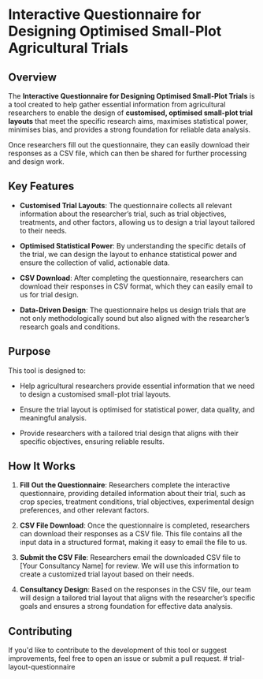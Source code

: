 # Interactive Questionnaire for Designing Optimised Small-Plot Agricultural Trials

## Overview

The **Interactive Questionnaire for Designing Optimised Small-Plot Trials** is a tool created to help gather essential information from agricultural researchers to enable the design of **customised, optimised small-plot trial layouts** that meet the specific research aims, maximises statistical power, minimises bias, and provides a strong foundation for reliable data analysis.

Once researchers fill out the questionnaire, they can easily download their responses as a CSV file, which can then be shared for further processing and design work.

## Key Features

-   **Customised Trial Layouts**: The questionnaire collects all relevant information about the researcher’s trial, such as trial objectives, treatments, and other factors, allowing us to design a trial layout tailored to their needs.

-   **Optimised Statistical Power**: By understanding the specific details of the trial, we can design the layout to enhance statistical power and ensure the collection of valid, actionable data.

-   **CSV Download**: After completing the questionnaire, researchers can download their responses in CSV format, which they can easily email to us for trial design.

-   **Data-Driven Design**: The questionnaire helps us design trials that are not only methodologically sound but also aligned with the researcher’s research goals and conditions.

## Purpose

This tool is designed to:

-   Help agricultural researchers provide essential information that we need to design a customised small-plot trial layouts.

-   Ensure the trial layout is optimised for statistical power, data quality, and meaningful analysis.

-   Provide researchers with a tailored trial design that aligns with their specific objectives, ensuring reliable results.

## How It Works

1.  **Fill Out the Questionnaire**: Researchers complete the interactive questionnaire, providing detailed information about their trial, such as crop species, treatment conditions, trial objectives, experimental design preferences, and other relevant factors.

2.  **CSV File Download**: Once the questionnaire is completed, researchers can download their responses as a CSV file. This file contains all the input data in a structured format, making it easy to email the file to us.

3.  **Submit the CSV File**: Researchers email the downloaded CSV file to \[Your Consultancy Name\] for review. We will use this information to create a customized trial layout based on their needs.

4.  **Consultancy Design**: Based on the responses in the CSV file, our team will design a tailored trial layout that aligns with the researcher’s specific goals and ensures a strong foundation for effective data analysis.

## Contributing

If you'd like to contribute to the development of this tool or suggest improvements, feel free to open an issue or submit a pull request. \# trial-layout-questionnaire
